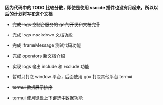 **因为代码中的 TODO 比较分散，即使是使用 vscode 插件也没有用起来，所以以后的计划将写在这个文档**

- ~~完成 logs 控制台服务的 go 的开发和文档完善~~

- ~~完成 logs mackdown 文档功能~~

- 完成 IframeMessage 测试代码功能

- 完成 operators 新文档介绍

- 实现 logs 输出 include 和 exclude 功能

- 暂时只打包 window 平台，后面使用 gox 打包其他平台 termui

- ~~termui 数据展示排序~~

- termui 使用键盘上下键选中数据功能
